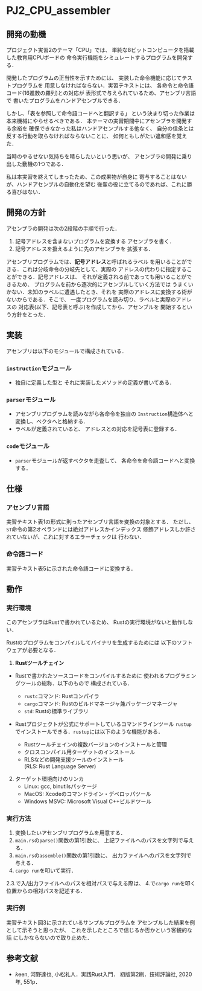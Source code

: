 # PJ2_CPU_assembler
## 開発の動機
プロジェクト実習2のテーマ「CPU」では、
単純な8ビットコンピュータを搭載した教育用CPUボードの
命令実行機能をシミュレートするプログラムを開発する．

開発したプログラムの正当性を示すためには、
実装した命令機能に応じてテストプログラムを
用意しなければならない．実習テキストには、
各命令と命令語コード(16進数の羅列)との対応が
表形式で与えられているため、アセンブリ言語で
書いたプログラムをハンドアセンブルできる．

しかし、「表を参照して命令語コードへと翻訳する」
という決まり切った作業は本来機械にやらせるべきである．
本テーマの実習期間中にアセンブラを開発する余裕を
確保できなかった私はハンドアセンブルする他なく、
自分の信条とは反する行動を取らなければならないことに、
如何ともしがたい違和感を覚えた．

当時のやるせない気持ちを晴らしたいという思いが、
アセンブラの開発に乗り出した動機の1つである．

私は本実習を終えてしまったため、この成果物が自身に
寄与することはないが、ハンドアセンブルの自動化を望む
後輩の役に立てるのであれば、これに勝る喜びはない．

## 開発の方針
アセンブラの開発は次の2段階の手順で行った．
1. 記号アドレスを含まないプログラムを変換する
   アセンブラを書く．
2. 記号アドレスを扱えるように先のアセンブラを
   拡張する．

アセンブリプログラムでは、**記号アドレス**と呼ばれるラベル
を用いることができる．これは分岐命令の分岐先として、実際の
アドレスの代わりに指定することができる．記号アドレスは、
それが定義される前であっても用いることができるため、
プログラムを前から逐次的にアセンブルしていく方法では
うまくいかない．未知のラベルに遭遇したとき、それを
実際のアドレスに変換する術がないからである．そこで、
一度プログラムを読み切り、ラベルと実際のアドレスの
対応表(以下、記号表と呼ぶ)を作成してから、アセンブルを
開始するという方針をとった．

## 実装
アセンブリは以下のモジュールで構成されている．

### `instruction`モジュール
- 独自に定義した型と
  それに実装したメソッドの定義が書いてある．

### `parser`モジュール
- アセンブリプログラムを読みながら各命令を独自の
  `Instruction`構造体へと変換し、ベクタへと格納する．
- ラベルが定義されていると、
  アドレスとの対応を記号表に登録する．

### `code`モジュール
- `parser`モジュールが返すベクタを走査して、
  各命令を命令語コードへと変換する．

## 仕様
### アセンブリ言語
実習テキスト表1の形式に則ったアセンブリ言語を変換の対象とする．
ただし、`ST`命令の第2オペランドには絶対アドレスかインデックス
修飾アドレスしか許されていないが、これに対するエラーチェックは
行わない．

### 命令語コード
実習テキスト表5に示された命令語コードに変換する．

## 動作
### 実行環境
このアセンブラはRustで書かれているため、
Rustの実行環境がないと動作しない．

Rustのプログラムをコンパイルしてバイナリを生成するためには
以下のソフトウェアが必要となる．
1. **Rustツールチェイン**
  - Rustで書かれたソースコードをコンパイルするために
    使われるプログラミングツールの総称．以下のもので
    構成されている．

    - `rustc`コマンド: Rustコンパイラ
    - `cargo`コマンド: Rustのビルドマネージャ兼パッケージマネージャ
    - `std`: Rustの標準ライブラリ
   
  - Rustプロジェクトが公式にサポートしているコマンドラインツール
    `rustup`でインストールできる．`rustup`には以下のような機能がある．

    - Rustツールチェインの複数バージョンのインストールと管理
    - クロスコンパイル用ターゲットのインストール
    - RLSなどの開発支援ツールのインストール  
      (RLS: Rust Language Server)

2. ターゲット環境向けのリンカ
   - Linux: gcc, binutilsパッケージ
   - MacOS: Xcodeのコマンドライン・デベロッパツール
   - Windows MSVC: Microsoft Visual C++ビルドツール

### 実行方法
1. 変換したいアセンブリプログラムを用意する．
2. `main.rs`の`parse()`関数の第1引数に、
   上記ファイルへのパスを文字列で与える．
3. `main.rs`の`assemble()`関数の第1引数に、
   出力ファイルへのパスを文字列で与える．
4. `cargo run`を叩いて実行．

2.3.で入/出力ファイルへのパスを相対パスで与える際は、
4.で`cargo run`を叩く位置からの相対パスを記述する．

### 実行例
実習テキスト図3に示されているサンプルプログラムを
アセンブルした結果を例として示そうと思ったが、
これを示したところで信じるか否かという客観的な話
にしかならないので取り止めた．

## 参考文献
- *k*een, 河野達也, 小松礼人．実践Rust入門．
  初版第2刷．技術評論社, 2020年, 551p．
